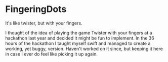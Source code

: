 # FingeringDots
It's like twister, but with your fingers.

I thought of the idea of playing the game Twister with your fingers at a hackathon last year and decided it might be fun to implement. In the 36 hours of the hackathon I taught myself swift and managed to create a working, yet buggy, version. Haven't worked on it since, but keeping it here in case I ever do feel like picking it up again.
